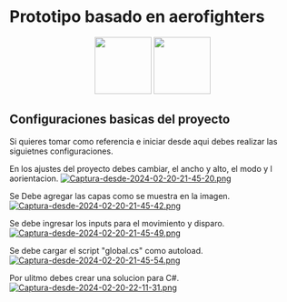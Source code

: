 # Prototipo basado en aerofighters

<p display="flex" align="center">
<img src="https://i.postimg.cc/SQ3zjPxp/godot-svgrepo-com.png" width="100" height= "100"/>
<img src="https://i.postimg.cc/KzYggSTm/c-sharp-svgrepo-com.png" width="100" height= "100"/>
</p>

## Configuraciones basicas del proyecto

Si quieres tomar como referencia e iniciar desde aqui debes realizar las siguietnes configuraciones.

En los ajustes del proyecto debes cambiar, el ancho y alto, el modo y l aorientacion.
[![Captura-desde-2024-02-20-21-45-20.png](https://i.postimg.cc/gJM29xnW/Captura-desde-2024-02-20-21-45-20.png)](https://postimg.cc/hzdBTPLy)

Se Debe agregar las capas como se muestra en la imagen.
[![Captura-desde-2024-02-20-21-45-42.png](https://i.postimg.cc/7hdP6j3t/Captura-desde-2024-02-20-21-45-42.png)](https://postimg.cc/H801vZPb)

Se debe ingresar los inputs para el movimiento y disparo.
[![Captura-desde-2024-02-20-21-45-49.png](https://i.postimg.cc/3rcxn0sj/Captura-desde-2024-02-20-21-45-49.png)](https://postimg.cc/Dm1hz0ym)

Se debe cargar el script "global.cs" como autoload.
[![Captura-desde-2024-02-20-21-45-54.png](https://i.postimg.cc/15V5T5Sk/Captura-desde-2024-02-20-21-45-54.png)](https://postimg.cc/PPhjvHPy)

Por ulitmo debes crear una solucion para C#.
[![Captura-desde-2024-02-20-22-11-31.png](https://i.postimg.cc/fTYkyTPx/Captura-desde-2024-02-20-22-11-31.png)](https://postimg.cc/6y5B1wt3)
